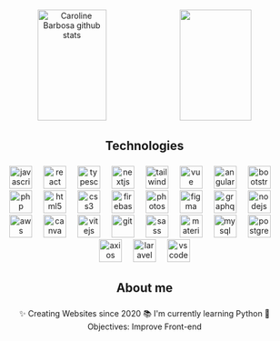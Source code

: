###

<div align="center">  
  <img width="49%" height="195px" src="https://github-readme-stats.vercel.app/api?username=VictorBravim&show_icons=true&count_private=true&hide_border=true&title_color=58A6FF&icon_color=58A6FF&text_color=c9d1d9&bg_color=0d1117" alt="Caroline Barbosa github stats" /> 
  <img width="50%" height="195px" src="https://github-readme-stats.vercel.app/api/top-langs/?username=VictorBravim&layout=compact&hide_border=true&title_color=58A6FF&text_color=58A6FF&bg_color=0d1117" />
</div>

###
  
<h2 align="center">Technologies</h2> 

###

<div align="center">
  <img src="https://cdn.jsdelivr.net/gh/devicons/devicon/icons/javascript/javascript-original.svg" height="40" alt="javascript logo" />
  <img width="12" />
  <img src="https://cdn.jsdelivr.net/gh/devicons/devicon/icons/react/react-original.svg" height="40" alt="react logo" />
  <img width="12" />
  <img src="https://cdn.jsdelivr.net/gh/devicons/devicon@latest/icons/typescript/typescript-original.svg" height="40" alt="typescript" />
  <img width="12" />
  <img src="https://cdn.jsdelivr.net/gh/devicons/devicon@latest/icons/nextjs/nextjs-original.svg" height="40" alt="nextjs"  />
  <img width="12" />
  <img src="https://cdn.simpleicons.org/tailwindcss/06B6D4" height="40" alt="tailwindcss logo" />
  <img width="12" />
  <img src="https://cdn.jsdelivr.net/gh/devicons/devicon@latest/icons/vuejs/vuejs-original.svg" height="40" alt="vue" />
  <img width="12" />
  <img src="https://cdn.jsdelivr.net/gh/devicons/devicon@latest/icons/angular/angular-original.svg" height="40" alt="angular"  />
  <img width="12" />
  <img src="https://cdn.jsdelivr.net/gh/devicons/devicon/icons/bootstrap/bootstrap-original.svg" height="40" alt="bootstrap logo" />
  <img width="12" />
  <img src="https://cdn.jsdelivr.net/gh/devicons/devicon@latest/icons/php/php-original.svg" height="40" alt="php" />     
  <img width="12" />
  <img src="https://cdn.jsdelivr.net/gh/devicons/devicon/icons/html5/html5-original.svg" height="40" alt="html5 logo" />
  <img width="12" />
  <img src="https://cdn.jsdelivr.net/gh/devicons/devicon/icons/css3/css3-original.svg" height="40" alt="css3 logo" />
  <img width="12" />
  <img src="https://cdn.jsdelivr.net/gh/devicons/devicon@latest/icons/firebase/firebase-original.svg" height="40" alt="firebase logo" />
  <img width="12" />
  <img src="https://cdn.simpleicons.org/adobephotoshop/31A8FF" height="40" alt="photoshop logo" />
  <img width="12" />
  <img src="https://cdn.jsdelivr.net/gh/devicons/devicon/icons/figma/figma-original.svg" height="40" alt="figma logo" />
  <img width="12" />
  <img src="https://cdn.jsdelivr.net/gh/devicons/devicon@latest/icons/graphql/graphql-plain.svg" height="40" alt="graphql" />
  <img width="12" />
  <img src="https://cdn.jsdelivr.net/gh/devicons/devicon@latest/icons/nodejs/nodejs-original.svg" height="40" alt="nodejs" />
  <img width="12" />
  <img src="https://cdn.jsdelivr.net/gh/devicons/devicon@latest/icons/amazonwebservices/amazonwebservices-original-wordmark.svg" height="40" alt="aws" />
  <img width="12" />
  <img src="https://cdn.jsdelivr.net/gh/devicons/devicon@latest/icons/canva/canva-original.svg" height="40" alt="canva" />
  <img width="12" />
  <img src="https://cdn.jsdelivr.net/gh/devicons/devicon@latest/icons/vitejs/vitejs-original.svg" height="40" alt="vitejs" />
  <img width="12" />
  <img src="https://cdn.jsdelivr.net/gh/devicons/devicon@latest/icons/git/git-original.svg" height="40" alt="git" />
  <img width="12" />
  <img src="https://cdn.jsdelivr.net/gh/devicons/devicon@latest/icons/sass/sass-original.svg" height="40" alt="sass" />
  <img width="12" />
  <img src="https://cdn.jsdelivr.net/gh/devicons/devicon@latest/icons/materialui/materialui-original.svg" height="40" alt="materialui" />
  <img width="12" />
  <img src="https://cdn.jsdelivr.net/gh/devicons/devicon@latest/icons/mysql/mysql-original.svg" height="40" alt="mysql" />
  <img width="12" />
  <img src="https://cdn.jsdelivr.net/gh/devicons/devicon@latest/icons/postgresql/postgresql-plain.svg" height="40" alt="postgresql" />
  <img width="12" />
  <img src="https://cdn.jsdelivr.net/gh/devicons/devicon@latest/icons/axios/axios-plain.svg" height="40" alt="axios" />
  <img width="12" />
  <img src="https://cdn.jsdelivr.net/gh/devicons/devicon@latest/icons/laravel/laravel-original.svg" height="40" alt="laravel" />
  <img width="12" />
  <img src="https://cdn.jsdelivr.net/gh/devicons/devicon@latest/icons/vscode/vscode-original.svg" height="40" alt="vscode" />
</div>

###

<h2 align="center">About me</h2>

###

<p align="center">
✨ Creating Websites since 2020
📚 I'm currently learning Python
🎯 Objectives: Improve Front-end
</p>

###
